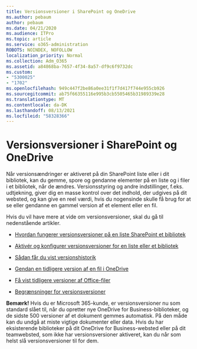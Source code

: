 ```yaml
---
title: Versionsversioner i SharePoint og OneDrive
ms.author: pebaum
author: pebaum
ms.date: 04/21/2020
ms.audience: ITPro
ms.topic: article
ms.service: o365-administration
ROBOTS: NOINDEX, NOFOLLOW
localization_priority: Normal
ms.collection: Adm_O365
ms.assetid: a84868ba-7657-4f34-8a57-df9c6f9732dc
ms.custom:
- "5300025"
- "1702"
ms.openlocfilehash: 949c447f2be86a0ee31f1f7d417f744e955cb926
ms.sourcegitcommit: ab75f66355116e995b3cb5505465b31989339e28
ms.translationtype: MT
ms.contentlocale: da-DK
ms.lasthandoff: 08/13/2021
ms.locfileid: "58328366"
---
```

# <a name="versioning-in-sharepoint-and-onedrive"></a>Versionsversioner i SharePoint og OneDrive 


Når versionsændringer er aktiveret på din SharePoint liste eller i dit bibliotek, kan du gemme, spore og gendanne elementer på en liste og i filer i et bibliotek, når de ændres. Versionsstyring og andre indstillinger, f.eks. udtjekning, giver dig en masse kontrol over det indhold, der udgives på dit websted, og kan give en reel værdi, hvis du nogensinde skulle få brug for at se eller gendanne en gammel version af et element eller en fil.

Hvis du vil have mere at vide om versionsversioner, skal du gå til nedenstående artikler.

- [Hvordan fungerer versionsversioner på en liste SharePoint et bibliotek](https://support.office.com/article/how-does-versioning-work-in-a-sharepoint-list-or-library-0f6cd105-974f-44a4-aadb-43ac5bdfd247)

- [Aktivér og konfigurer versionsversioner for en liste eller et bibliotek](https://support.office.com/article/enable-and-configure-versioning-for-a-list-or-library-1555d642-23ee-446a-990a-bcab618c7a37?ocmsassetID=HA102772148&amp;CTT=3&amp;CorrelationId=52441bb1-a619-4375-89d5-19d28769890f)

- [Sådan får du vist versionshistorik](https://support.office.com/article/View-the-version-history-of-an-item-or-file-in-a-list-or-library-53262060-5092-424D-A50B-C798B0EC32B1)

- [Gendan en tidligere version af en fil i OneDrive](https://support.office.com/article/restore-a-previous-version-of-a-file-in-onedrive-159cad6d-d76e-4981-88ef-de6e96c93893)

- [Få vist tidligere versioner af Office-filer](https://support.office.com/article/view-previous-versions-of-office-files-5c1e076f-a9c9-41b8-8ace-f77b9642e2c2)

- [Begrænsninger for versionsversioner](https://docs.microsoft.com/office365/servicedescriptions/sharepoint-online-service-description/sharepoint-online-limits)

**Bemærk!** Hvis du er Microsoft 365-kunde, er versionsversioner nu som standard slået til, når du opretter nye OneDrive for Business-biblioteker, og de sidste 500 versioner af et dokument gemmes automatisk. På den måde kan du undgå at miste vigtige dokumenter eller data. Hvis du har eksisterende biblioteker på dit OneDrive for Business-websted eller på dit teamwebsted, som ikke har versionsversioner aktiveret, kan du når som helst slå versionsversioner til for dem.


